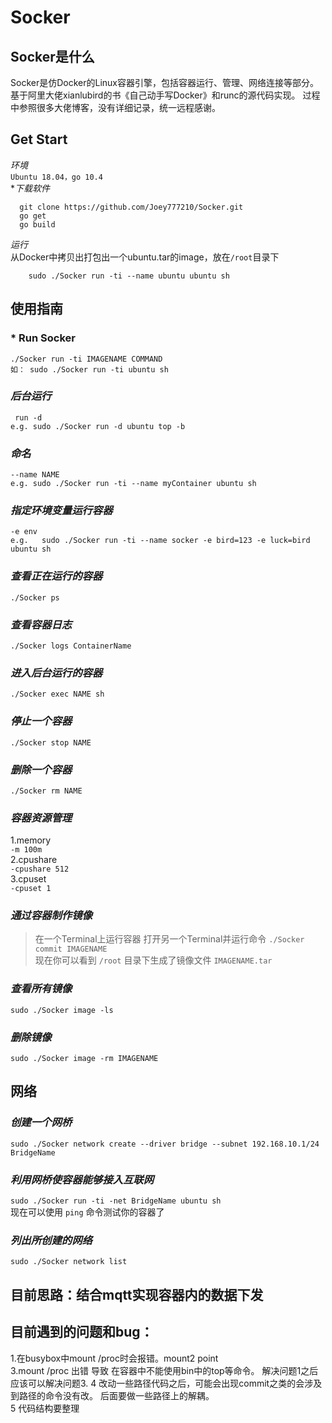 # Socker  
## Socker是什么
  Socker是仿Docker的Linux容器引擎，包括容器运行、管理、网络连接等部分。基于阿里大佬xianlubird的书《自己动手写Docker》和runc的源代码实现。
  过程中参照很多大佬博客，没有详细记录，统一远程感谢。
## Get Start
*环境*  
  `Ubuntu 18.04，go 10.4`  
**下载软件*  
  ```
	git clone https://github.com/Joey777210/Socker.git
	go get
	go build
  ```
*运行*  
从Docker中拷贝出打包出一个ubuntu.tar的image，放在`/root`目录下  
```
	sudo ./Socker run -ti --name ubuntu ubuntu sh
```

## 使用指南
### *   Run Socker  
```
./Socker run -ti IMAGENAME COMMAND  
如： sudo ./Socker run -ti ubuntu sh
```
### *后台运行*
```
 run -d
e.g. sudo ./Socker run -d ubuntu top -b  
```
### *命名*  
```
--name NAME
e.g. sudo ./Socker run -ti --name myContainer ubuntu sh    
```
### *指定环境变量运行容器*  
```
-e env  
e.g.   sudo ./Socker run -ti --name socker -e bird=123 -e luck=bird ubuntu sh  
```

### *查看正在运行的容器*  
`./Socker ps`  
### *查看容器日志*
`./Socker logs ContainerName`  
### *进入后台运行的容器*
`./Socker exec NAME sh`  
### *停止一个容器*
`./Socker stop NAME`  
### *删除一个容器*
`./Socker rm NAME`  

### *容器资源管理*
1.memory  
`-m 100m`  
2.cpushare  
`-cpushare 512`  
3.cpuset   
`-cpuset 1`  
### *通过容器制作镜像*
>在一个Terminal上运行容器
>打开另一个Terminal并运行命令
`./Socker commit IMAGENAME`  
>现在你可以看到 `/root` 目录下生成了镜像文件 `IMAGENAME.tar`  

### *查看所有镜像*  
`sudo ./Socker image -ls`  
### *删除镜像*  
`sudo ./Socker image -rm IMAGENAME`  

## 网络
### *创建一个网桥*
`sudo ./Socker network create --driver bridge --subnet 192.168.10.1/24 BridgeName`  
### *利用网桥使容器能够接入互联网*
`sudo ./Socker run -ti -net BridgeName ubuntu sh`  
现在可以使用 `ping` 命令测试你的容器了  
### *列出所创建的网络*
`sudo ./Socker network list`    


## 目前思路：结合mqtt实现容器内的数据下发  
## 目前遇到的问题和bug：  
  1.在busybox中mount /proc时会报错。mount2 point  
  3.mount /proc 出错 导致 在容器中不能使用bin中的top等命令。 解决问题1之后应该可以解决问题3.
  4 改动一些路径代码之后，可能会出现commit之类的会涉及到路径的命令没有改。 后面要做一些路径上的解耦。  
  5 代码结构要整理  
